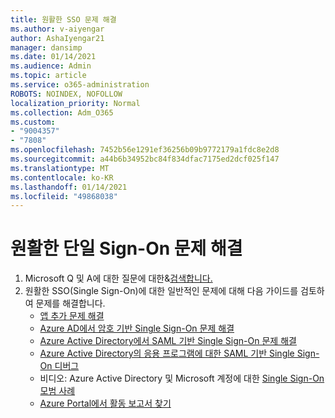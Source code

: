 ```yaml
---
title: 원활한 SSO 문제 해결
ms.author: v-aiyengar
author: AshaIyengar21
manager: dansimp
ms.date: 01/14/2021
ms.audience: Admin
ms.topic: article
ms.service: o365-administration
ROBOTS: NOINDEX, NOFOLLOW
localization_priority: Normal
ms.collection: Adm_O365
ms.custom:
- "9004357"
- "7808"
ms.openlocfilehash: 7452b56e1291ef36256b09b9772179a1fdc8e2d8
ms.sourcegitcommit: a44b6b34952bc84f834dfac7175ed2dcf025f147
ms.translationtype: MT
ms.contentlocale: ko-KR
ms.lasthandoff: 01/14/2021
ms.locfileid: "49868038"
---
```

# <a name="troubleshooting-seamless-single-sign-on-issues"></a>원활한 단일 Sign-On 문제 해결

1. Microsoft Q 및 A에 대한 질문에 대한&[검색합니다.](https://docs.microsoft.com/azure/active-directory/reports-monitoring/howto-find-activity-reports#troubleshoot-issues-with-activity-reports)
1. 원활한 SSO(Single Sign-On)에 대한 일반적인 문제에 대해 다음 가이드를 검토하여 문제를 해결합니다.
    - [앱 추가 문제 해결](https://docs.microsoft.com/azure/active-directory/manage-apps/troubleshoot-adding-apps) 
    - [Azure AD에서 암호 기반 Single Sign-On 문제 해결](https://docs.microsoft.com/azure/active-directory/manage-apps/troubleshoot-password-ba) 
    - [Azure Active Directory에서 SAML 기반 Single Sign-On 문제 해결](https://docs.microsoft.com/azure/active-directory/manage-apps/troubleshoot-saml-based-sso) 
    - [Azure Active Directory의 응용 프로그램에 대한 SAML 기반 Single Sign-On 디버그](https://docs.microsoft.com/azure/active-directory/manage-apps/debug-saml-sso-issues) 
    - 비디오: Azure Active Directory 및 Microsoft 계정에 대한 [Single Sign-On 모범 사례](https://azure.microsoft.com/resources/videos/ignite-2018-single-sign-on-best-practices-for-azure-active-directory-and-microsoft-accounts/) 
    - [Azure Portal에서 활동 보고서 찾기](https://docs.microsoft.com/azure/active-directory/reports-monitoring/howto-find-activity-reports#troubleshoot-issues-with-activity-reports)